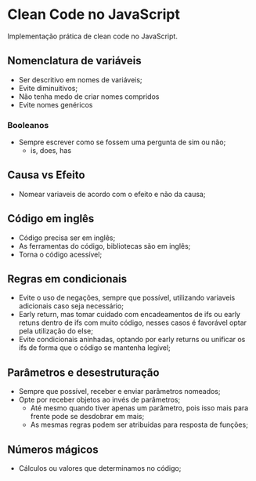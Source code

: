 # Clean Code no JavaScript

Implementação prática de clean code no JavaScript.

## Nomenclatura de variáveis

- Ser descritivo em nomes de variáveis;
- Evite diminuitivos;
- Não tenha medo de criar nomes compridos
- Evite nomes genéricos

### Booleanos

- Sempre escrever como se fossem uma pergunta de sim ou não;
  - is, does, has

## Causa vs Efeito

- Nomear variaveis de acordo com o efeito e não da causa;

## Código em inglês

- Código precisa ser em inglês;
- As ferramentas do código, bibliotecas são em inglês;
- Torna o código acessível;

## Regras em condicionais

- Evite o uso de negações, sempre que possível, utilizando variaveis adicionais caso seja necessário;
- Early return, mas tomar cuidado com encadeamentos de ifs ou early retuns dentro de ifs com muito código, nesses casos é favorável optar pela utilização do else;
- Evite condicionais aninhadas, optando por early returns ou unificar os ifs de forma que o código se mantenha legível;

## Parâmetros e desestruturação

- Sempre que possível, receber e enviar parâmetros nomeados;
- Opte por receber objetos ao invés de parâmetros;
  - Até mesmo quando tiver apenas um parâmetro, pois isso mais para frente pode se desdobrar em mais;
  - As mesmas regras podem ser atribuidas para resposta de funções;

## Números mágicos

- Cálculos ou valores que determinamos no código;
